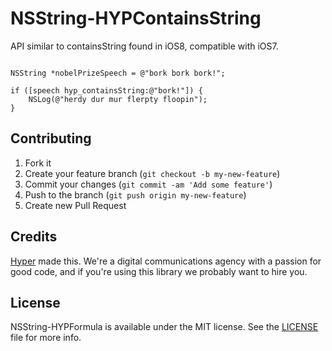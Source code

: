 # NSString-HYPContainsString

API similar to containsString found in iOS8, compatible with iOS7.

``` objc

NSString *nobelPrizeSpeech = @"bork bork bork!";

if ([speech hyp_containsString:@"bork!"]) {
    NSLog(@"herdy dur mur flerpty floopin");
}

```

## Contributing

1. Fork it
2. Create your feature branch (`git checkout -b my-new-feature`)
3. Commit your changes (`git commit -am 'Add some feature'`)
4. Push to the branch (`git push origin my-new-feature`)
5. Create new Pull Request

## Credits

[Hyper](http://hyper.no) made this. We're a digital communications agency with a passion for good code,
and if you're using this library we probably want to hire you.

## License

NSString-HYPFormula is available under the MIT license. See the [LICENSE](https://raw.githubusercontent.com/hyperoslo/NSString-HYPFormula/master/LICENSE.md) file for more info.
